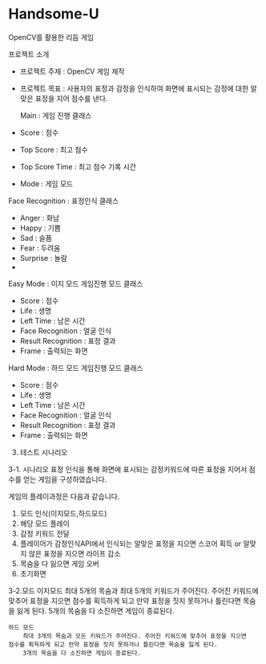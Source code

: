 # Handsome-U
OpenCV를 활용한 리듬 게임

프로젝트 소개
- 프로젝트 주제 : 
	OpenCV 게임 제작
- 프로젝트 목표 : 
	사용자의 표정과 감정을 인식하여 화면에 표시되는 감정에 대한 알맞은 표정을 지어  점수를 낸다.
  
  Main : 게임 진행 클래스
 - Score : 점수
 - Top Score : 최고 점수 
 - Top Score Time :  최고 점수 기록 시간
 - Mode : 게임 모드
 
Face Recognition : 표정인식 클래스
 - Anger : 화남 
 - Happy : 기쁨
 - Sad : 슬픔
 - Fear : 두려움
 - Surprise : 놀람
 - 
Easy Mode : 이지 모드 게임진행 모드 클래스
 - Score : 점수
 - Life : 생명
 - Left Time : 남은 시간
 - Face Recognition : 얼굴 인식
 - Result Recognition : 표정 결과
 - Frame : 출력되는 화면

Hard Mode : 하드 모드 게임진행 모드 클래스
 - Score : 점수
 - Life : 생명
 - Left Time : 남은 시간
 - Face Recognition : 얼굴 인식
 - Result Recognition : 표정 결과
 - Frame : 출력되는 화면


3. 테스트 시나리오

3-1. 시나리오
표정 인식을 통해 화면에 표시되는 감정키워드에 따른 표정을 지어서 점수를 얻는 게임을 
구성하였습니다.

게임의 플레이과정은 다음과 같습니다.
1. 모드 인식(이지모드,하드모드)
2. 해당 모드 플레이
3. 감정 키워드 전달 
4. 플레이어가 감정인식API에서 인식되는 알맞은 표정을 지으면 스코어 획득 or 알맞지 않은 	표정을 지으면 라이프 감소
5. 목숨을 다 잃으면 게임 오버
6. 초기화면

3-2.모드
	이지모드
		최대 5개의 목숨과 최대 5개의 키워드가 주어진다. 주어진 키워드에 맞추어 표정을 		지으면 점수를 획득하게 되고 만약 표정을 짓지 못하거나 틀린다면 목숨을 잃게 
		된다. 5개의 목숨을 다 소진하면 게임이 종료된다. 
	
	하드 모드
		최대 3개의 목숨과 모든 키워드가 주어진다. 주어진 키워드에 맞추어 표정을 지으면 		점수를 획득하게 되고 만약 표정을 짓지 못하거나 틀린다면 목숨을 잃게 된다.
		3개의 목숨을 다 소진하면 게임이 종료된다.
